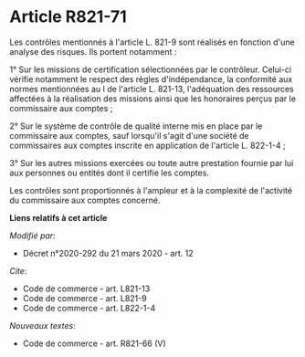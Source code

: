 # Article R821-71

Les contrôles mentionnés à l'article L. 821-9 sont réalisés en fonction d'une analyse des risques. Ils portent notamment :

1° Sur les missions de certification sélectionnées par le contrôleur. Celui-ci vérifie notamment le respect des règles
d'indépendance, la conformité aux normes mentionnées au I de l'article L. 821-13, l'adéquation des ressources affectées à la
réalisation des missions ainsi que les honoraires perçus par le commissaire aux comptes ;

2° Sur le système de contrôle de qualité interne mis en place par le commissaire aux comptes, sauf lorsqu'il s'agit d'une
société de commissaires aux comptes inscrite en application de l'article L. 822-1-4 ;

3° Sur les autres missions exercées ou toute autre prestation fournie par lui aux personnes ou entités dont il certifie les
comptes.

Les contrôles sont proportionnés à l'ampleur et à la complexité de l'activité du commissaire aux comptes concerné.

**Liens relatifs à cet article**

_Modifié par_:

  - Décret n°2020-292 du 21 mars 2020 - art. 12

_Cite_:

  - Code de commerce - art. L821-13
  - Code de commerce - art. L821-9
  - Code de commerce - art. L822-1-4

_Nouveaux textes_:

  - Code de commerce - art. R821-66 (V)

